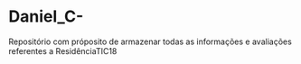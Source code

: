 # Daniel_C-
Repositório com próposito de armazenar todas as informações e avaliações referentes a ResidênciaTIC18
